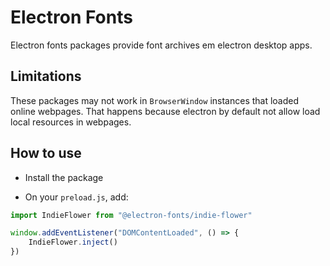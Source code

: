 # Electron Fonts

Electron fonts packages provide font archives em electron desktop apps.

## Limitations

These packages may not work in `BrowserWindow` instances that loaded online webpages. That happens because electron by default not allow load local resources in webpages.

## How to use

* Install the package

* On your `preload.js`, add:

```ts
import IndieFlower from "@electron-fonts/indie-flower"

window.addEventListener("DOMContentLoaded", () => {
    IndieFlower.inject()
})
```